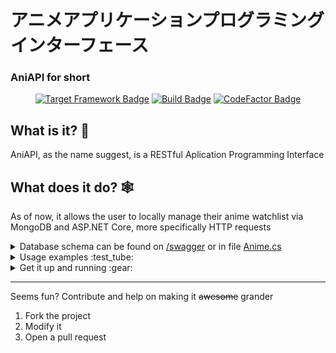# アニメアプリケーションプログラミングインターフェース
### AniAPI for short
<div align="center">

  [![Target Framework Badge](https://img.shields.io/badge/dynamic/xml?color=%23512bd4&label=Target&query=%2F%2FTargetFramework%5B1%5D&url=https%3A%2F%2Fraw.githubusercontent.com%2FStanlsSlav%2FAniAPI%2Fmaster%2FAnimeAPI%2AnimeAPI.csproj&logo=.net)](https://dotnet.microsoft.com/download/dotnet/5.0)
  [![Build Badge](https://github.com/StanlsSlav/AniAPI/actions/workflows/main.yml/badge.svg)]("https://github.com/StanlsSlav/AniAPI/actions/workflows/main.yml/badge.svg")
  [![CodeFactor Badge](https://www.codefactor.io/repository/github/stanlsslav/aniapi/badge/main)](https://www.codefactor.io/repository/github/stanlsslav/aniapi/overview/main)

</div>

## What is it? :thinking:
AniAPI, as the name suggest, is a RESTful Aplication Programming Interface

## What does it do? :spider_web:
As of now, it allows the user to locally manage their anime watchlist via MongoDB and ASP[]().NET Core, more specifically HTTP requests

<details>
  <summary>
    Database schema can be found on <a target="_blank" href="https://localhost:5001/swagger">/swagger</a> or in file <a href="./AnimeAPI/Models/Anime.cs">Anime.cs</a>
  </summary>

  ```cs
  class Anime
  {
    [BsonElement("_id")]
    string Id

    [BsonElement("name")]
    string Name

    [BsonElement("finished")]
    bool DoneWatching

    [BsonElement("finished_airing")]
    bool IsAiringFinished

    [BsonElement("current_episode")]
    int CurrentEpisode

    [BsonElement("total_episodes")]
    int TotalEpisodes
  }
  ```

</details>

<details>
  <summary>
    Usage examples :test_tube:
  </summary>

  ***Get all animes***
  ```http
  GET /anime
  ```

  ---

  ***Delete a specific one***
  ```http
  DEL /anime?id=1243
  ```

  ---

  ***Partially update an anime***
  ```http
  PATCH /anime?id=1234&field=name&value=Bleach
  ```

  <div align="center">
    :warning: The id's presented in the examples aren't valid and won't be accepted by the app :warning:
  </div>

</details>


<details>
  <summary>
    Get it up and running :gear:
  </summary>

  - Make sure you have MongoDB installed and there's an instance running
    - The app connects to a passwordless database so make sure of it


  - .Net 5! It's required, click on the *Target* badge


  - Configure your environment variables or set the appropiate flags at the last point
    - `Database` and `Collection`. They're case sensitive!


  - Clone the repo
  ```sh
  git clone https://github.com/StanlsSlav/AniAPI.git \
  cd AniAPI
  ```


  - Run the app and check on <a target="_blank" href="https://localhost:5001/">localhost:5001/</a> if it's up and running
  ```sh
  dotnet run -p ./AnimeAPI -c Release

  # Or with flags
  dotnet run -p ./AnimeAPI -c Release -- -d <DB> -c <col>
  ```

</details>

---

Seems fun? Contribute and help on making it ~~awesome~~ grander
1. Fork the project
2. Modify it
3. Open a pull request
